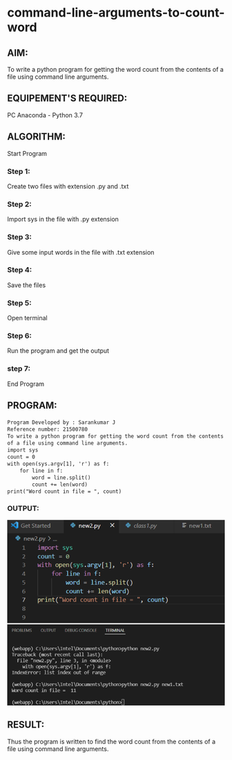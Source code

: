 # command-line-arguments-to-count-word
## AIM:
To write a python program for getting the word count from the contents of a file using command line arguments.
## EQUIPEMENT'S REQUIRED: 
PC
Anaconda - Python 3.7
## ALGORITHM: 

Start Program

### Step 1:
Create two files with extension .py and .txt

### Step 2: 
Import sys in the file with .py extension
 
### Step 3: 
Give some input words in the file with .txt extension

### Step 4:  
Save the files

### Step 5: 
Open terminal

### Step 6:
Run the program and get the output

### step 7:
End Program

## PROGRAM:
~~~
Program Developed by : Sarankumar J
Reference number: 21500780
To write a python program for getting the word count from the contents of a file using command line arguments.
import sys
count = 0
with open(sys.argv[1], 'r') as f:
    for line in f:
        word = line.split()
        count += len(word)
print("Word count in file = ", count) 

~~~

### OUTPUT:

![gitlogo](./program.png)
![gitlogo](./output.png)



## RESULT:
Thus the program is written to find the word count from the contents of a file using command line arguments.
